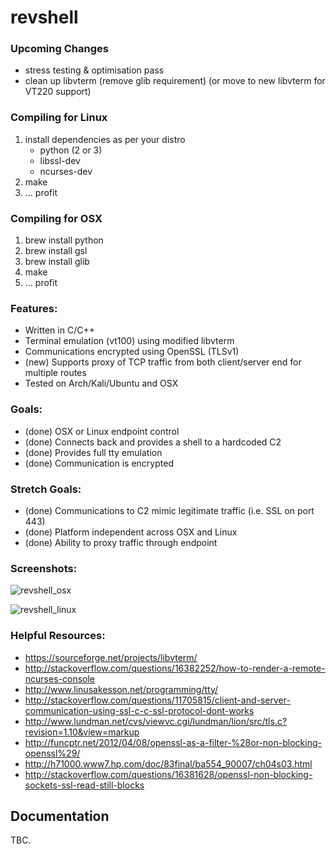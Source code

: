 # revshell

### Upcoming Changes
* stress testing & optimisation pass
* clean up libvterm (remove glib requirement) (or move to new libvterm for VT220 support)

### Compiling for Linux
1. install dependencies as per your distro
   * python (2 or 3)
   * libssl-dev
   * ncurses-dev
2. make
3. ... profit

### Compiling for OSX
1. brew install python
2. brew install gsl
3. brew install glib
4. make 
5. ... profit

### Features:
* Written in C/C++
* Terminal emulation (vt100) using modified libvterm
* Communications encrypted using OpenSSL (TLSv1)
* (new) Supports proxy of TCP traffic from both client/server end for multiple routes
* Tested on Arch/Kali/Ubuntu and OSX

### Goals:
* (done) OSX or Linux endpoint control
* (done) Connects back and provides a shell to a hardcoded C2
* (done) Provides full tty emulation
* (done) Communication is encrypted

### Stretch Goals:
* (done) Communications to C2 mimic legitimate traffic (i.e. SSL on port 443)
* (done) Platform independent across OSX and Linux
* (done) Ability to proxy traffic through endpoint

### Screenshots:

![revshell_osx](https://github.com/jcramb/revshell/blob/master/screenshots/revshell_osx.png)

![revshell_linux](https://github.com/jcramb/revshell/blob/master/screenshots/revshell_linux.png)

### Helpful Resources:
* https://sourceforge.net/projects/libvterm/
* http://stackoverflow.com/questions/16382252/how-to-render-a-remote-ncurses-console
* http://www.linusakesson.net/programming/tty/
* http://stackoverflow.com/questions/11705815/client-and-server-communication-using-ssl-c-c-ssl-protocol-dont-works
* http://www.lundman.net/cvs/viewvc.cgi/lundman/lion/src/tls.c?revision=1.10&view=markup
* http://funcptr.net/2012/04/08/openssl-as-a-filter-%28or-non-blocking-openssl%29/
* http://h71000.www7.hp.com/doc/83final/ba554_90007/ch04s03.html
* http://stackoverflow.com/questions/16381628/openssl-non-blocking-sockets-ssl-read-still-blocks

## Documentation

TBC.
